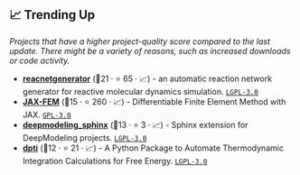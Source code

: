 ## 📈 Trending Up

_Projects that have a higher project-quality score compared to the last update. There might be a variety of reasons, such as increased downloads or code activity._

- <b><a href="https://github.com/deepmodeling/reacnetgenerator">reacnetgenerator</a></b> (🥈21 ·  ⭐ 65 · 📈) - an automatic reaction network generator for reactive molecular dynamics simulation. <code><a href="http://bit.ly/37RvQcA">LGPL-3.0</a></code>
- <b><a href="https://github.com/deepmodeling/jax-fem">JAX-FEM</a></b> (🥈15 ·  ⭐ 260 · 📈) - Differentiable Finite Element Method with JAX. <code><a href="http://bit.ly/2M0xdwT">GPL-3.0</a></code>
- <b><a href="https://github.com/deepmodeling/deepmodeling_sphinx">deepmodeling_sphinx</a></b> (🥉13 ·  ⭐ 3 · 📈) - Sphinx extension for DeepModeling projects. <code><a href="http://bit.ly/37RvQcA">LGPL-3.0</a></code>
- <b><a href="https://github.com/deepmodeling/dpti">dpti</a></b> (🥉12 ·  ⭐ 21 · 📈) - A Python Package to Automate Thermodynamic Integration Calculations for Free Energy. <code><a href="http://bit.ly/37RvQcA">LGPL-3.0</a></code>

